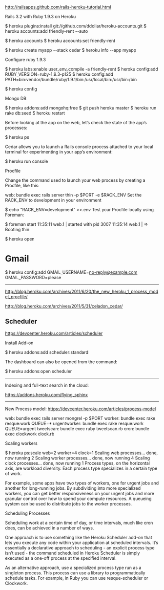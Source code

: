 http://railsapps.github.com/rails-heroku-tutorial.html

Rails 3.2 with Ruby 1.9.3 on Heroku

$ heroku plugins:install git://github.com/ddollar/heroku-accounts.git
$ heroku accounts:add friendly-rent --auto

$ heroku accounts
$ heroku accounts:set friendly-rent

$ heroku create myapp --stack cedar
$ heroku info --app myapp

Configure ruby 1.9.3

$ heroku labs:enable user_env_compile -a friendly-rent
$ heroku config:add RUBY_VERSION=ruby-1.9.3-p125
$ heroku config:add PATH=bin:vendor/bundle/ruby/1.9.1/bin:/usr/local/bin:/usr/bin:/bin

$ heroku config

Mongo DB

$ heroku addons:add mongohq:free
$ git push heroku master
$ heroku run rake db:seed
$ heroku restart

Before looking at the app on the web, let’s check the state of the app’s processes:

$ heroku ps

Cedar allows you to launch a Rails console process attached to your local terminal for experimenting in your app’s environment:

$ heroku run console

Procfile

Change the command used to launch your web process by creating a Procfile, like this:

web: bundle exec rails server thin -p $PORT -e $RACK_ENV
Set the RACK_ENV to development in your environment

$ echo "RACK_ENV=development" >>.env
Test your Procfile locally using Foreman:

$ foreman start
11:35:11 web.1     | started with pid 3007
11:35:14 web.1     | => Booting thin

$ heroku open

# Gmail
$ heroku config:add GMAIL_USERNAME=no-reply@example.com GMAIL_PASSWORD=please

---

http://blog.heroku.com/archives/2011/6/20/the_new_heroku_1_process_model_procfile/

http://blog.heroku.com/archives/2011/5/31/celadon_cedar/

## Scheduler
https://devcenter.heroku.com/articles/scheduler

Install Add-on

$ heroku addons:add scheduler:standard

The dashboard can also be opened from the command:

$ heroku addons:open scheduler

---

Indexing and full-text search in the cloud:

https://addons.heroku.com/flying_sphinx

---

New Process model: https://devcenter.heroku.com/articles/process-model

web:          bundle exec rails server mongrel -p $PORT
worker:       bundle exec rake resque:work QUEUE=*
urgentworker: bundle exec rake resque:work QUEUE=urgent
tweetscan:    bundle exec ruby tweetscan.rb
cron:         bundle exec clockwork clock.rb

Scaling workers

$ heroku ps:scale web=2 worker=4 clock=1
Scaling web processes... done, now running 2
Scaling worker processes... done, now running 4
Scaling clock processes... done, now running 1
Process types, on the horizontal axis, are workload diversity. Each process type specializes in a certain type of work.

For example, some apps have two types of workers, one for urgent jobs and another for long-running jobs. By subdividing into more specialized workers, you can get better responsiveness on your urgent jobs and more granular control over how to spend your compute resources. A queueing system can be used to distribute jobs to the worker processes.

Scheduling Processes

Scheduling work at a certain time of day, or time intervals, much like cron does, can be achieved in a number of ways.

One approach is to use something like the Heroku Scheduler add-on that lets you execute any code within your application at scheduled intervals. It’s essentially a declarative approach to scheduling - an explicit process type isn’t used - the command scheduled in Heroku Scheduler is simply executed as a one-off process at the specified interval.

As an alternative approach, use a specialized process type run as a singleton process. This process can use a library to programmatically schedule tasks. For example, in Ruby you can use resque-scheduler or Clockwork.


